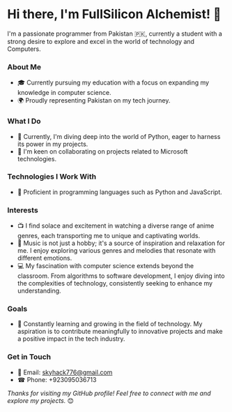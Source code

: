 # Hi there, I'm FullSilicon Alchemist! 👋

I'm a passionate programmer from Pakistan 🇵🇰, currently a student with a strong desire to explore and excel in the world of technology and Computers.

### About Me
- 🎓 Currently pursuing my education with a focus on expanding my knowledge in computer science.
- 🌍 Proudly representing Pakistan on my tech journey.

### What I Do
- 🌱 Currently, I'm diving deep into the world of Python, eager to harness its power in my projects.
- 👯 I'm keen on collaborating on projects related to Microsoft technologies.

### Technologies I Work With
- 🚀 Proficient in programming languages such as Python and JavaScript.

### Interests
- 📺 I find solace and excitement in watching a diverse range of anime genres, each transporting me to unique and captivating worlds.
- 🎵 Music is not just a hobby; it's a source of inspiration and relaxation for me. I enjoy exploring various genres and melodies that resonate with different emotions.
- 💻 My fascination with computer science extends beyond the classroom. From algorithms to software development, I enjoy diving into the complexities of technology, consistently seeking to enhance my understanding.

### Goals
- 🌟 Constantly learning and growing in the field of technology. My aspiration is to contribute meaningfully to innovative projects and make a positive impact in the tech industry.

### Get in Touch
- 📧 Email: skyhack776@gmail.com
- ☎  Phone: +923095036713
  
_Thanks for visiting my GitHub profile! Feel free to connect with me and explore my projects._ 😊

